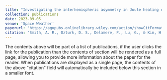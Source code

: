 ```yaml
---
title: "Investigating the interhemispheric asymmetry in Joule heating during the 2013 St. Patrick's Day geomagnetic storm"
collection: publications
date: 2023-09-05
venue: 'Space Weather'
paperurl: 'https://agupubs.onlinelibrary.wiley.com/action/showCitFormats?doi=10.1029%2F2023SW003523'
citation: 'Smith, A. R., Ozturk, D. S., Delamere, P., Lu, G., & Kim, H. (2023). &quot;Investigating the interhemispheric asymmetry in Joule heating during the 2013 St. Patrick's Day geomagnetic storm.&quot; <i>Space Weather</i>, 21, e2023SW003523. https://doi.org/10.1029/2023SW003523 
---
```


The contents above will be part of a list of publications, if the user clicks the link for the publication than the contents of section will be rendered as a full page, allowing you to provide more information about the paper for the reader. When publications are displayed as a single page, the contents of the above "citation" field will automatically be included below this section in a smaller font.
